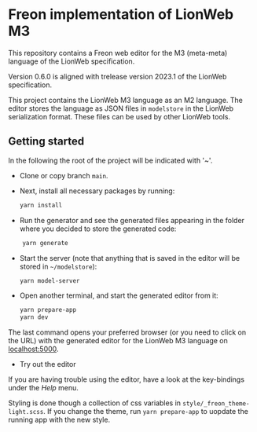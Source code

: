 # Freon implementation of LionWeb M3

This repository contains a Freon web editor for the M3 (meta-meta) language of the LionWeb specification.

Version 0.6.0 is aligned with trelease version 2023.1 of the LionWeb specification.

This project contains the LionWeb M3 language as an M2 language.
The editor stores the language as JSON files in `modelstore`
in the LionWeb serialization format.
These files can be used by other LionWeb tools.

## Getting started

In the following the root of the project will be indicated with '~'.

*   Clone or copy branch `main`.
    
*   Next, install all necessary packages by running:
    ```bash
    yarn install
    ```

*   Run the generator and see the generated files appearing in the folder where you
    decided to store the generated code:

```bash
    yarn generate
```

*   Start the server (note that anything that is saved in the editor will be stored in `~/modelstore`):
    ```bash
    yarn model-server
    ```
	
* Open another terminal, and start the generated editor from it:
     ```bash
     yarn prepare-app
     yarn dev
     ```

The last command opens your preferred browser (or you need to click on the URL) with the generated editor for the LionWeb M3 language
on [localhost:5000](http://localhost:5000/).

*   Try out the editor

If you are having trouble using the editor, have a look at the key-bindings under the *Help* menu.

Styling is done though a collection of css variables in `style/_freon_theme-light.scss`.
If you change the theme, run `yarn prepare-app` to uopdate the running app with the new style.
